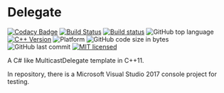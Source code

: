 Delegate
=========

[![Codacy Badge](https://api.codacy.com/project/badge/Grade/4a2f2d00890649e6bf42a43962b30a92)](https://app.codacy.com/manual/SharpSnake/Delegate?utm_source=github.com&utm_medium=referral&utm_content=SharpSnake/Delegate&utm_campaign=Badge_Grade_Dashboard)
[![Build Status](https://travis-ci.org/SharpSnake/Delegate.svg?branch=master)](https://travis-ci.org/SharpSnake/Delegate)
[![Build status](https://ci.appveyor.com/api/projects/status/ls0o466671gthx5q?svg=true)](https://ci.appveyor.com/project/SharpSnake/delegate)
![GitHub top language](https://img.shields.io/github/languages/top/SharpSnake/Delegate)
[![C++ Version](https://img.shields.io/badge/%2Fstd-%3E%3D%20C%2B%2B11-blue)](https://github.com/AnthonyCalandra/modern-cpp-features#c11-language-features)
![Platform](https://img.shields.io/badge/platform-windows%20%7C%20macos%20%7C%20linux-orange)
![GitHub code size in bytes](https://img.shields.io/github/languages/code-size/SharpSnake/Delegate)
![GitHub last commit](https://img.shields.io/github/last-commit/SharpSnake/Delegate?color=%23FF69B4)
[![MIT licensed](https://img.shields.io/badge/license-MIT-blue.svg)](./LICENSE)


A C# like MulticastDelegate template in C++11.

In repository, there is a Microsoft Visual Studio 2017 console project for testing.
